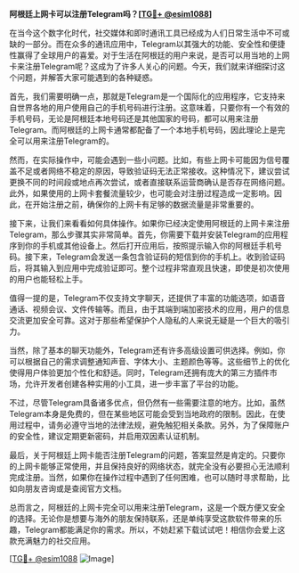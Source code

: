 **阿根廷上网卡可以注册Telegram吗？[[TG💪+ @esim1088](https://t.me/s/esim1088)]**

在当今这个数字化时代，社交媒体和即时通讯工具已经成为人们日常生活中不可或缺的一部分。而在众多的通讯应用中，Telegram以其强大的功能、安全性和便捷性赢得了全球用户的喜爱。对于生活在阿根廷的用户来说，是否可以用当地的上网卡来注册Telegram呢？这成为了许多人关心的问题。今天，我们就来详细探讨这个问题，并解答大家可能遇到的各种疑惑。

首先，我们需要明确一点，那就是Telegram是一个国际化的应用程序，它支持来自世界各地的用户使用自己的手机号码进行注册。这意味着，只要你有一个有效的手机号码，无论是阿根廷本地号码还是其他国家的号码，都可以用来注册Telegram。而阿根廷的上网卡通常都配备了一个本地手机号码，因此理论上是完全可以用来注册Telegram的。

然而，在实际操作中，可能会遇到一些小问题。比如，有些上网卡可能因为信号覆盖不足或者网络不稳定的原因，导致验证码无法正常接收。这种情况下，建议尝试更换不同的时间段或地点再次尝试，或者直接联系运营商确认是否存在网络问题。此外，如果使用的上网卡套餐流量较少，也可能会对注册过程造成一定影响。因此，在开始注册之前，确保你的上网卡有足够的数据流量是非常重要的。

接下来，让我们来看看如何具体操作。如果你已经决定使用阿根廷的上网卡来注册Telegram，那么步骤其实非常简单。首先，你需要下载并安装Telegram的应用程序到你的手机或其他设备上。然后打开应用后，按照提示输入你的阿根廷手机号码。接下来，Telegram会发送一条包含验证码的短信到你的手机上。收到验证码后，将其输入到应用中完成验证即可。整个过程非常直观且快速，即使是初次使用的用户也能轻松上手。

值得一提的是，Telegram不仅支持文字聊天，还提供了丰富的功能选项，如语音通话、视频会议、文件传输等。而且，由于其端到端加密技术的应用，用户的信息交流更加安全可靠。这对于那些希望保护个人隐私的人来说无疑是一个巨大的吸引力。

当然，除了基本的聊天功能外，Telegram还有许多高级设置可供选择。例如，你可以根据自己的需求调整通知声音、字体大小、主题颜色等等。这些细节上的优化使得用户体验更加个性化和舒适。同时，Telegram还拥有庞大的第三方插件市场，允许开发者创建各种实用的小工具，进一步丰富了平台的功能。

不过，尽管Telegram具备诸多优点，但仍然有一些需要注意的地方。比如，虽然Telegram本身是免费的，但在某些地区可能会受到当地政府的限制。因此，在使用过程中，请务必遵守当地的法律法规，避免触犯相关条款。另外，为了保障账户的安全性，建议定期更新密码，并启用双因素认证机制。

最后，关于阿根廷上网卡能否注册Telegram的问题，答案显然是肯定的。只要你的上网卡能够正常使用，并且保持良好的网络状态，就完全没有必要担心无法顺利完成注册。当然，如果你在操作过程中遇到了任何困难，也可以随时寻求帮助，比如向朋友咨询或是查阅官方文档。

总而言之，阿根廷的上网卡完全可以用来注册Telegram，这是一个既方便又安全的选择。无论你是想要与海外的朋友保持联系，还是单纯享受这款软件带来的乐趣，Telegram都能满足你的需求。所以，不妨赶紧下载试试吧！相信你会爱上这款充满魅力的社交应用。

[[TG💪+ @esim1088](https://t.me/s/esim1088) ![Image](https://i.postimg.cc/4NQfJmqS/Snipaste-2025-05-13-00-14-12.png)]
